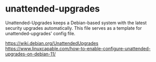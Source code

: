 # unattended-upgrades

Unattended-Upgrades keeps a Debian-based system with the latest security upgrades automatically. This file serves as a template for unattended-upgrades' config file. 

https://wiki.debian.org/UnattendedUpgrades 
https://www.linuxcapable.com/how-to-enable-configure-unattended-upgrades-on-debian-11/

